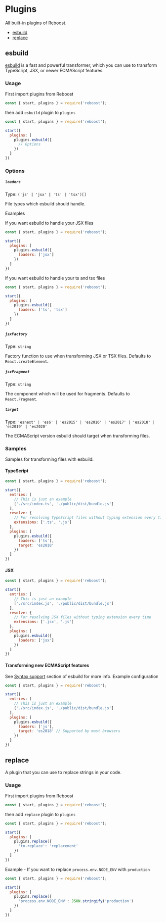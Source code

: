 # Plugins
All built-in plugins of Reboost.
- [esbuild](#esbuild)
- [replace](#replace)

## esbuild
[esbuild](https://github.com/evanw/esbuild) is a fast and powerful transformer,
which you can use to transform TypeScript, JSX, or newer ECMAScript features.

### Usage
First import plugins from Reboost
```js
const { start, plugins } = require('reboost');
```
then add `esbuild` plugin to `plugins`
```js
const { start, plugins } = require('reboost');

start({
  plugins: [
    plugins.esbuild({
      // Options
    })
  ]
})
```

### Options
##### `loaders`
Type: `('js' | 'jsx' | 'ts' | 'tsx')[]`

File types which esbuild should handle.

Examples

If you want esbuild to handle your JSX files
```js
const { start, plugins } = require('reboost');

start({
  plugins: [
    plugins.esbuild({
      loaders: ['jsx']
    })
  ]
})
```

If you want esbuild to handle your ts and tsx files
```js
const { start, plugins } = require('reboost');

start({
  plugins: [
    plugins.esbuild({
      loaders: ['ts', 'tsx']
    })
  ]
})
```

##### `jsxFactory`
Type: `string`

Factory function to use when transforming JSX or TSX files. Defaults to `React.createElement`.

##### `jsxFragment`
Type: `string`

The component which will be used for fragments. Defaults to `React.Fragment`.

##### `target`
Type: `'esnext' | 'es6' | 'es2015' | 'es2016' | 'es2017' | 'es2018' | 'es2019' | 'es2020'`

The ECMAScript version esbuild should target when transforming files.

### Samples
Samples for transforming files with esbuild.

#### TypeScript
```js
const { start, plugins } = require('reboost');

start({
  entries: [
    // This is just an example
    ['./src/index.ts', './public/dist/bundle.js']
  ],
  resolve: {
    // For resolving TypeScript files without typing extension every time
    extensions: ['.ts', '.js']
  },
  plugins: [
    plugins.esbuild({
      loaders: ['ts'],
      target: 'es2018'
    })
  ]
})
```

#### JSX
```js
const { start, plugins } = require('reboost');

start({
  entries: [
    // This is just an example
    ['./src/index.js', './public/dist/bundle.js']
  ],
  resolve: {
    // For resolving JSX files without typing extension every time
    extensions: ['.jsx', '.js']
  },
  plugins: [
    plugins.esbuild({
      loaders: ['jsx']
    })
  ]
})
```

#### Transforming new ECMAScript features
See [Syntax support](https://github.com/evanw/esbuild#syntax-support) section
of esbuild for more info.
Example configuration
```js
const { start, plugins } = require('reboost');

start({
  entries: [
    // This is just an example
    ['./src/index.js', './public/dist/bundle.js']
  ],
  plugins: [
    plugins.esbuild({
      loaders: ['js'],
      target: 'es2018' // Supported by most browsers
    })
  ]
})
```

## replace
A plugin that you can use to replace strings in your code.

### Usage
First import plugins from Reboost
```js
const { start, plugins } = require('reboost');
```
then add `replace` plugin to `plugins`
```js
const { start, plugins } = require('reboost');

start({
  plugins: [
    plugins.replace({
      'to-replace': 'replacement'
    })
  ]
})
```

Example - If you want to replace `process.env.NODE_ENV` with `production`
```js
const { start, plugins } = require('reboost');

start({
  plugins: [
    plugins.replace({
      'process.env.NODE_ENV': JSON.stringify('production')
    })
  ]
})
```
